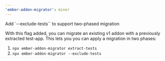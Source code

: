 ```yaml
---
'ember-addon-migrator': minor
---
```


Add `--exclude-tests`` to support two-phased migration

With this flag added, you can migrate an existing v1 addon with a previously extracted test-app. This lets you you can apply a migration in two phases:

1. `npx ember-addon-migrator extract-tests`
2. `npx ember-addon-migrator --exclude-tests`
